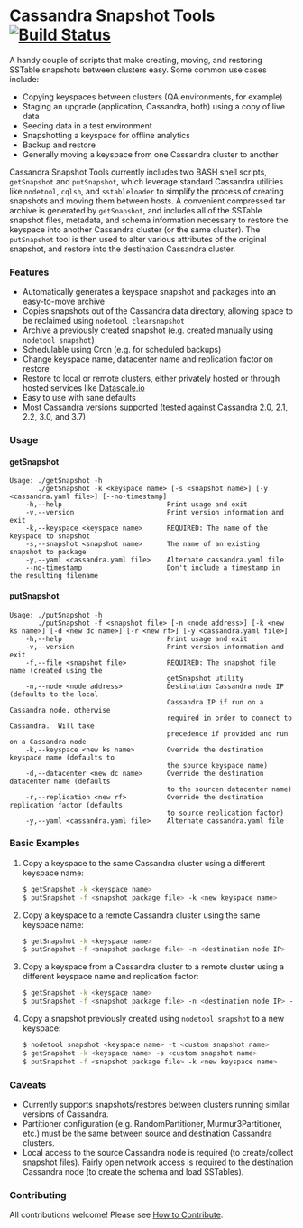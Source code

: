# Cassandra Snapshot Tools [![Build Status](https://travis-ci.org/AppliedInfrastructure/cassandra-snapshot-tools.svg?branch=master)](https://travis-ci.org/AppliedInfrastructure/cassandra-snapshot-tools)
A handy couple of scripts that make creating, moving, and restoring SSTable snapshots between clusters easy.  Some common use cases include:
* Copying keyspaces between clusters (QA environments, for example)
* Staging an upgrade (application, Cassandra, both) using a copy of live data
* Seeding data in a test environment
* Snapshotting a keyspace for offline analytics
* Backup and restore
* Generally moving a keyspace from one Cassandra cluster to another

Cassandra Snapshot Tools currently includes two BASH shell scripts, `getSnapshot` and `putSnapshot`, which leverage standard Cassandra utilities like `nodetool`, `cqlsh`, and `sstableloader` to simplify the process of creating snapshots and moving them between hosts.  A convenient compressed tar archive is generated by `getSnapshot`, and includes all of the SSTable snapshot files, metadata, and schema information necessary to restore the keyspace into another Cassandra cluster (or the same cluster).  The `putSnapshot` tool is then used to alter various attributes of the original snapshot, and restore into the destination Cassandra cluster.

### Features
* Automatically generates a keyspace snapshot and packages into an easy-to-move archive
* Copies snapshots out of the Cassandra data directory, allowing space to be reclaimed using `nodetool clearsnapshot`
* Archive a previously created snapshot (e.g. created manually using `nodetool snapshot`)
* Schedulable using Cron (e.g. for scheduled backups)
* Change keyspace name, datacenter name and replication factor on restore
* Restore to local or remote clusters, either privately hosted or through hosted services like [Datascale.io](http://datascale.io)
* Easy to use with sane defaults
* Most Cassandra versions supported (tested against Cassandra 2.0, 2.1, 2.2, 3.0, and 3.7)

### Usage
#### getSnapshot

    Usage: ./getSnapshot -h
           ./getSnapshot -k <keyspace name> [-s <snapshot name>] [-y <cassandra.yaml file>] [--no-timestamp]
        -h,--help                          Print usage and exit
        -v,--version                       Print version information and exit
        -k,--keyspace <keyspace name>      REQUIRED: The name of the keyspace to snapshot
        -s,--snapshot <snapshot name>      The name of an existing snapshot to package
        -y,--yaml <cassandra.yaml file>    Alternate cassandra.yaml file
        --no-timestamp                     Don't include a timestamp in the resulting filename

#### putSnapshot

    Usage: ./putSnapshot -h
           ./putSnapshot -f <snapshot file> [-n <node address>] [-k <new ks name>] [-d <new dc name>] [-r <new rf>] [-y <cassandra.yaml file>]
        -h,--help                          Print usage and exit
        -v,--version                       Print version information and exit
        -f,--file <snapshot file>          REQUIRED: The snapshot file name (created using the
                                           getSnapshot utility
        -n,--node <node address>           Destination Cassandra node IP (defaults to the local
                                           Cassandra IP if run on a Cassandra node, otherwise
                                           required in order to connect to Cassandra.  Will take
                                           precedence if provided and run on a Cassandra node
        -k,--keyspace <new ks name>        Override the destination keyspace name (defaults to
                                           the source keyspace name)
        -d,--datacenter <new dc name>      Override the destination datacenter name (defaults
                                           to the sourcen datacenter name)
        -r,--replication <new rf>          Override the destination replication factor (defaults
                                           to source replication factor)
        -y,--yaml <cassandra.yaml file>    Alternate cassandra.yaml file

### Basic Examples
1. Copy a keyspace to the same Cassandra cluster using a different keyspace name:

    ```sh
    $ getSnapshot -k <keyspace name>
    $ putSnapshot -f <snapshot package file> -k <new keyspace name>
    ```
2. Copy a keyspace to a remote Cassandra cluster using the same keyspace name:

    ```sh
    $ getSnapshot -k <keyspace name>
    $ putSnapshot -f <snapshot package file> -n <destination node IP>
    ```
3. Copy a keyspace from a Cassandra cluster to a remote cluster using a different keyspace name and replication factor:

    ```sh
    $ getSnapshot -k <keyspace name>
    $ putSnapshot -f <snapshot package file> -n <destination node IP> -k <new keyspace name> -r 1
    ```
4. Copy a snapshot previously created using `nodetool snapshot` to a new keyspace:

    ```sh
    $ nodetool snapshot <keyspace name> -t <custom snapshot name>
    $ getSnapshot -k <keyspace name> -s <custom snapshot name>
    $ putSnapshot -f <snapshot package file> -k <new keyspace name>
    ```

### Caveats
* Currently supports snapshots/restores between clusters running similar versions of Cassandra.
* Partitioner configuration (e.g. RandomPartitioner, Murmur3Partitioner, etc.) must be the same between source and destination Cassandra clusters.
* Local access to the source Cassandra node is required (to create/collect snapshot files).  Fairly open network access is required to the destination Cassandra node (to create the schema and load SSTables).

### Contributing
All contributions welcome!  Please see [How to Contribute](CONTRIBUTING.md).
